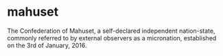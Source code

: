 # mahuset
The Confederation of Mahuset, a self-declared independent nation-state, commonly referred to by external observers as a micronation, established on the 3rd of January, 2016.
